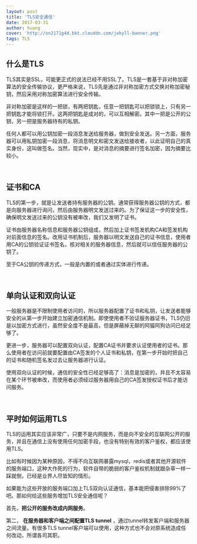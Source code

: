 ```yaml
---
layout: post
title: 'TLS安全通信'
date: 2017-03-31
author: huang
cover: 'http://on2171g4d.bkt.clouddn.com/jekyll-banner.png'
tags: TLS
---
```


## 什么是TLS

TLS其实是SSL，可能更正式的说法已经不用SSL了。TLS是一套基于非对称加密算法的安全传输协议，更严格来说，TLS先是通过非对称加密方式交换对称加密秘钥，然后采用对称加密算法进行安全传输。

非对称加密是这样的一把锁，有两把钥匙，任意一把钥匙可以把锁锁上，只有另一把钥匙才能将锁打开。这两把钥匙是成对的，可以互相解密。其中一把是公开的公钥，另一把是服务器持有的私钥。

任何人都可以用公钥加密一段消息发送给服务器，做到安全发送。另一方面，服务器可以用私钥加密一段消息，将消息明文和密文发送给接收者，以此证明自己的真实身份，这叫做签名。当然，现实中，是对消息的摘要进行签名加密，因为摘要比较小。

<br>

## 证书和CA

TLS的第一步，就是让发送者持有服务器的公钥。通常获得服务器公钥的方式，都是向服务器进行询问，然后由服务器明文发送过来的。为了保证这一步的安全性，确保明文发送过来的公钥没有被串改，我们又发明了证书。

证书由服务器名称信息和服务器公钥组成，然后加上证书签发机构CA和签发机构对前面信息的签名。改用证书机制后，服务器以明文发送自己的证书信息，使用者用CA的公钥验证证书签名，核对相关的服务器信息，然后就可以信任服务器的公钥了。

至于CA公钥的传递方式，一般是内置的或者通过实体进行传递。

<br>

## 单向认证和双向认证

一般服务器是不限制使用者访问的，所以服务器配置了证书和私钥，让发送者能够安全的从第一步开始建立加密通信机制。即使使用者不验证服务器证书，TLS仍旧是以加密方式进行，虽然安全度不是最高，但是屏蔽掉无聊的阿猫阿狗访问已经足够了。

更进一步，服务器可以配置双向认证，配置CA证书并要求认证使用者的证书。那么使用者在访问前就要配置由CA签发的个人证书和私钥，在第一步开始时把自己的证书和随机签名发过去让服务器进行认证。

使用双向认证的时候，通信的安全性已经足够高了：消息是加密的，并且不太容易在某个环节被串改，而使用者必须经过服务器用自己的CA签发授权证书后才能访问服务。

<br>

## 平时如何运用TLS

TLS的运用其实应该非常广，只要不是内网服务，而是向不安全的互联网公开的服务，并且在通信上没有使用任何加密手段，也没有特别有效的客户鉴权，都应该使用TLS。

比如有时候因为某种原因，不得不向互联网暴露mysql，redis或者其他开源软件的服务端口，这种大作死的行为，软件自带的脆弱的客户鉴权机制就跟杂草一样一踩就倒，已经是业界人尽皆知的情形。

如果能为这些开放的服务端口加上TLS双向认证通信，基本能把侵害排除99%了吧。那如何给这些服务增加TLS安全通信呢？

首先，**把公开的服务改成内网服务**。

第二， **在服务器和客户端之间配置TLS tunnel** ，通过tunnel转发客户端和服务器之间流量。有很多TLS tunnel客户端可以使用，这种方式也不会对原系统造成任何改动，所谓各司其职。